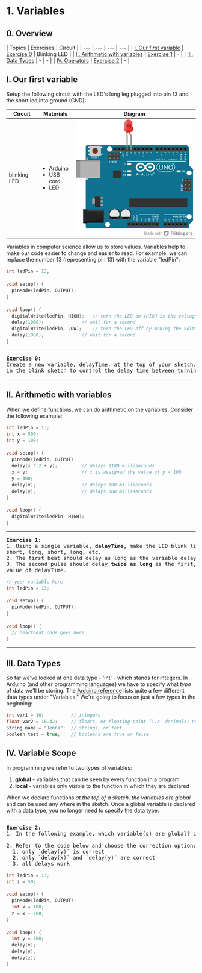 # 1. Variables

## 0. Overview

| Topics | Exercises | Circuit |
| --- | --- | --- | --- |
| [I. Our first variable](#i-what-is-Arduino) | [Exercise 0](#ex0) | Blinking LED |
| [II. Arithmetic with variables](#ii-arithmetic-with-variables) | [Exercise 1](#ex1) | - |
| [III. Data Types](#iii-data-types) | - | - |
| [IV. Operators](#iv-operators) | [Exercise 2](#ex2) | - |


## I. Our first variable
Setup the following circuit with the LED's long leg plugged into pin 13 and the short led into ground (GND):

| Circuit | Materials | Diagram |
| --- | --- | --- |
| blinking LED | <ul><li>Arduino</li><li>USB cord</li><li>LED</li></ul> | ![alt text](../images/ledpin13.jpg) |


Variables in computer science allow us to store values. Variables help to make our code easier to change and easier to read. For example, we can replace the number 13 (representing pin 13) with the variable "ledPin":

```c++
int ledPin = 13;

void setup() {
  pinMode(ledPin, OUTPUT);
}

void loop() {
  digitalWrite(ledPin, HIGH);   // turn the LED on (HIGH is the voltage level)
  delay(1000);              // wait for a second
  digitalWrite(ledPin, LOW);    // turn the LED off by making the voltage LOW
  delay(1000);              // wait for a second
}
```
---

<a name="ex0"></a>
<pre>
<b>Exercise 0:</b>
Create a new variable, delayTime, at the top of your sketch. Use this variable
in the blink sketch to control the delay time between turning on/off.
</pre>

---

## II. Arithmetic with variables

When we define functions, we can do arithmetic on the variables. Consider the following example:

```c++
int ledPin = 13;
int x = 500;
int y = 100;

void setup() {
  pinMode(ledPin, OUTPUT);
  delay(x * 2 + y);         // delays 1100 milliseconds
  x = y;                    // x is assigned the value of y = 100
  y = 300;
  delay(x);                 // delays 100 milliseconds
  delay(y);                 // delays 300 milliseconds
}

void loop() {
  digitalWrite(ledPin, HIGH);
}
```

---

<a name="ex1"></a>
<pre>
<b>Exercise 1:</b>
1. Using a single variable, <b>delayTime</b>, make the LED blink like a heartbeat:
short, long, short, long, etc.
2. The first beat should delay as long as the variable delayTime.
3. The second pulse should delay <b>twice as long</b> as the first, regardless of the
value of delayTime.
</pre>

```c++
// your variable here
int ledPin = 13;

void setup() {
  pinMode(ledPin, OUTPUT);
}

void loop() {
  // heartbeat code goes here
}
```

---


## III. Data Types
So far we've looked at one data type - 'int' - which stands for integers. In Arduino (and other programming languages) we have to specify what *type* of data we'll be storing. The [Arduino reference](https://www.arduino.cc/en/Reference/HomePage) lists quite a few different data types under "Variables." We're going to focus on just a few types in the beginning:

```c++
int var1 = 10;          // integers
float var2 = 10.42;     // floats, or floating-point (i.e. decimals) numbers
String name = "Jenna";  // strings, or text
boolean test = true;    // booleans are true or false
```

## IV. Variable Scope
In programming we refer to two types of variables:
1. **global** - variables that can be seen by every function in a program
2. **local** - variables only visible to the function in which they are declared

When we declare functions *at the top of a sketch, the variables are global* and can be used any where in the sketch. Once a global variable is declared with a data type, you no longer need to specify the data type.

---

<a name="ex2"></a>
<pre>
<b>Exercise 2:</b>
1. In the following example, which variable(s) are global? Local?

2. Refer to the code below and choose the correction option:
  1. only `delay(y)` is correct
  2. only `delay(x)` and `delay(y)` are correct
  3. all delays work  
</pre>

```c++
int ledPin = 13;
int z = 50;

void setup() {
  pinMode(ledPin, OUTPUT);
  int x = 100;
  z = x + 200;
}

void loop() {
  int y = 500;
  delay(x);             
  delay(y);    
  delay(z);         
}
```
